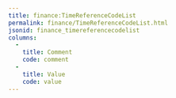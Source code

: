 ```yaml
---
title: finance:TimeReferenceCodeList
permalink: finance/TimeReferenceCodeList.html
jsonid: finance_timereferencecodelist
columns:
  - 
    title: Comment
    code: comment
  - 
    title: Value
    code: value
---
```

